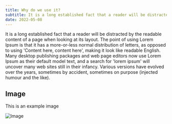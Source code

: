 ```yaml
---
title: Why do we use it?
subtitle: It is a long established fact that a reader will be distracted by the...
date: 2022-05-08
---
```


It is a long established fact that a reader will be distracted by the readable content of a page when looking at its layout. The point of using Lorem Ipsum is that it has a more-or-less normal distribution of letters, as opposed to using 'Content here, content here', making it look like readable English. Many desktop publishing packages and web page editors now use Lorem Ipsum as their default model text, and a search for 'lorem ipsum' will uncover many web sites still in their infancy. Various versions have evolved over the years, sometimes by accident, sometimes on purpose (injected humour and the like).

## Image

This is an example image

![Image](https://picsum.photos/200)

